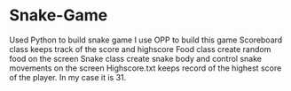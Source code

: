 # Snake-Game
Used Python to build snake game 
I use OPP to build this game
Scoreboard class keeps track of the score and highscore
Food class create random food on the screen
Snake class create snake body and control snake movements on the screen
Highscore.txt keeps record of the highest score of the player. In my case it is 31.
